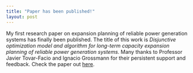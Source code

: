 ```yaml
---
title: "Paper has been published!"
layout: post
---
```


My first research paper on expansion planning of reliable power generation systems has finally been published. The title of this work is *Disjunctive optimization model and algorithm for long-term capacity expansion planning of reliable power generation systems*. Many thanks to Professor Javier Tovar-Facio and Ignacio Grossmann for their persistent support and feedback. Check the paper out [here](https://www.sciencedirect.com/science/article/pii/S0098135423001138).
